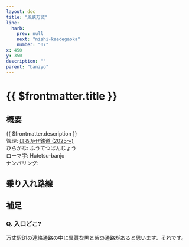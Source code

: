 ```yaml
---
layout: doc
title: "風鉄万丈"
line:
  harb:  
    prev: null 
    next: "nishi-kaedegaoka"
    number: "07" 
x: 450
y: 350
description: ""
parent: "banzyo"
---
```


# {{ $frontmatter.title }} <ViewinMap />
<!-- ![駅の写真の説明](駅の写真のURL) -->

<Family />

## 概要
{{ $frontmatter.description }}  
管理: [はるかぜ鉄道 (2025～)](/company/houbutuHG/harukaze/index.md)    
ひらがな: ふうてつばんじょう  
ローマ字: Hutetsu-banjo  
ナンバリング: <Numberling />

## 乗り入れ路線
<LineInfo />

## 補足
### Q. 入口どこ?
万丈駅B1の連絡通路の中に異質な黒と紫の通路があると思います。それです。